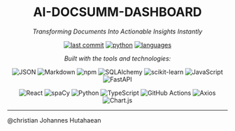 <div align="center">

# **AI-DOCSUMM-DASHBOARD**

*Transforming Documents Into Actionable Insights Instantly*

[![last commit](https://img.shields.io/badge/last%20commit-today-brightgreen)](#)
[![python](https://img.shields.io/badge/python-43.5%25-blue)](#)
[![languages](https://img.shields.io/badge/languages-5-informational)](#)

*Built with the tools and technologies:*

![JSON](https://img.shields.io/badge/JSON-black?logo=json&logoColor=white)
![Markdown](https://img.shields.io/badge/Markdown-000000?logo=markdown&logoColor=white)
![npm](https://img.shields.io/badge/npm-CB3837?logo=npm&logoColor=white)
![SQLAlchemy](https://img.shields.io/badge/SQLAlchemy-d74e09?logo=python&logoColor=white)
![scikit-learn](https://img.shields.io/badge/scikitlearn-f7931e?logo=scikit-learn&logoColor=white)
![JavaScript](https://img.shields.io/badge/JavaScript-f7df1e?logo=javascript&logoColor=black)
![FastAPI](https://img.shields.io/badge/FastAPI-009688?logo=fastapi&logoColor=white)

![React](https://img.shields.io/badge/React-61DAFB?logo=react&logoColor=white)
![spaCy](https://img.shields.io/badge/spaCy-00A6E8?logo=spacy&logoColor=white)
![Python](https://img.shields.io/badge/Python-3776AB?logo=python&logoColor=white)
![TypeScript](https://img.shields.io/badge/TypeScript-007ACC?logo=typescript&logoColor=white)
![GitHub Actions](https://img.shields.io/badge/GitHub%20Actions-2088FF?logo=github-actions&logoColor=white)
![Axios](https://img.shields.io/badge/Axios-5A29E4?logo=axios&logoColor=white)
![Chart.js](https://img.shields.io/badge/Chart.js-FF6384?logo=chart.js&logoColor=white)

</div>



---

@christian Johannes Hutahaean

</div>
